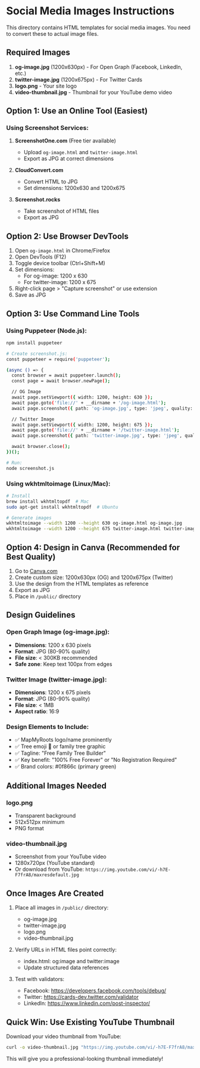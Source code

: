 # Social Media Images Instructions

This directory contains HTML templates for social media images. You need to convert these to actual image files.

## Required Images

1. **og-image.jpg** (1200x630px) - For Open Graph (Facebook, LinkedIn, etc.)
2. **twitter-image.jpg** (1200x675px) - For Twitter Cards
3. **logo.png** - Your site logo
4. **video-thumbnail.jpg** - Thumbnail for your YouTube demo video

## Option 1: Use an Online Tool (Easiest)

### Using Screenshot Services:
1. **ScreenshotOne.com** (Free tier available)
   - Upload `og-image.html` and `twitter-image.html`
   - Export as JPG at correct dimensions

2. **CloudConvert.com**
   - Convert HTML to JPG
   - Set dimensions: 1200x630 and 1200x675

3. **Screenshot.rocks**
   - Take screenshot of HTML files
   - Export as JPG

## Option 2: Use Browser DevTools

1. Open `og-image.html` in Chrome/Firefox
2. Open DevTools (F12)
3. Toggle device toolbar (Ctrl+Shift+M)
4. Set dimensions:
   - For og-image: 1200 x 630
   - For twitter-image: 1200 x 675
5. Right-click page > "Capture screenshot" or use extension
6. Save as JPG

## Option 3: Use Command Line Tools

### Using Puppeteer (Node.js):

```bash
npm install puppeteer

# Create screenshot.js:
const puppeteer = require('puppeteer');

(async () => {
  const browser = await puppeteer.launch();
  const page = await browser.newPage();

  // OG Image
  await page.setViewport({ width: 1200, height: 630 });
  await page.goto('file://' + __dirname + '/og-image.html');
  await page.screenshot({ path: 'og-image.jpg', type: 'jpeg', quality: 90 });

  // Twitter Image
  await page.setViewport({ width: 1200, height: 675 });
  await page.goto('file://' + __dirname + '/twitter-image.html');
  await page.screenshot({ path: 'twitter-image.jpg', type: 'jpeg', quality: 90 });

  await browser.close();
})();

# Run:
node screenshot.js
```

### Using wkhtmltoimage (Linux/Mac):

```bash
# Install
brew install wkhtmltopdf  # Mac
sudo apt-get install wkhtmltopdf  # Ubuntu

# Generate images
wkhtmltoimage --width 1200 --height 630 og-image.html og-image.jpg
wkhtmltoimage --width 1200 --height 675 twitter-image.html twitter-image.jpg
```

## Option 4: Design in Canva (Recommended for Best Quality)

1. Go to [Canva.com](https://www.canva.com)
2. Create custom size: 1200x630px (OG) and 1200x675px (Twitter)
3. Use the design from the HTML templates as reference
4. Export as JPG
5. Place in `/public/` directory

## Design Guidelines

### Open Graph Image (og-image.jpg):
- **Dimensions**: 1200 x 630 pixels
- **Format**: JPG (80-90% quality)
- **File size**: < 300KB recommended
- **Safe zone**: Keep text 100px from edges

### Twitter Image (twitter-image.jpg):
- **Dimensions**: 1200 x 675 pixels
- **Format**: JPG (80-90% quality)
- **File size**: < 1MB
- **Aspect ratio**: 16:9

### Design Elements to Include:
- ✅ MapMyRoots logo/name prominently
- ✅ Tree emoji 🌳 or family tree graphic
- ✅ Tagline: "Free Family Tree Builder"
- ✅ Key benefit: "100% Free Forever" or "No Registration Required"
- ✅ Brand colors: #0f866c (primary green)

## Additional Images Needed

### logo.png
- Transparent background
- 512x512px minimum
- PNG format

### video-thumbnail.jpg
- Screenshot from your YouTube video
- 1280x720px (YouTube standard)
- Or download from YouTube: `https://img.youtube.com/vi/-h7E-F7frA8/maxresdefault.jpg`

## Once Images Are Created

1. Place all images in `/public/` directory:
   - og-image.jpg
   - twitter-image.jpg
   - logo.png
   - video-thumbnail.jpg

2. Verify URLs in HTML files point correctly:
   - index.html: og:image and twitter:image
   - Update structured data references

3. Test with validators:
   - Facebook: https://developers.facebook.com/tools/debug/
   - Twitter: https://cards-dev.twitter.com/validator
   - LinkedIn: https://www.linkedin.com/post-inspector/

## Quick Win: Use Existing YouTube Thumbnail

Download your video thumbnail from YouTube:
```bash
curl -o video-thumbnail.jpg "https://img.youtube.com/vi/-h7E-F7frA8/maxresdefault.jpg"
```

This will give you a professional-looking thumbnail immediately!
